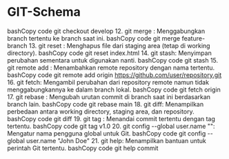 # GIT-Schema
bashCopy code
git checkout develop 
12.	git merge <branch>: Menggabungkan branch tertentu ke branch saat ini.
bashCopy code
git merge feature-branch 
13.	git reset <file>: Menghapus file dari staging area (tetap di working directory).
bashCopy code
git reset index.html 
14.	git stash: Menyimpan perubahan sementara untuk digunakan nanti.
bashCopy code
git stash 
15.	git remote add <name> <url>: Menambahkan remote repository dengan nama tertentu.
bashCopy code
git remote add origin https://github.com/user/repository.git 
16.	git fetch: Mengambil perubahan dari repository remote namun tidak menggabungkannya ke dalam branch lokal.
bashCopy code
git fetch origin 
17.	git rebase <branch>: Mengubah urutan commit di branch saat ini berdasarkan branch lain.
bashCopy code
git rebase main 
18.	git diff: Menampilkan perbedaan antara working directory, staging area, dan repository.
bashCopy code
git diff 
19.	git tag <tagname>: Menandai commit tertentu dengan tag tertentu.
bashCopy code
git tag v1.0 
20.	git config --global user.name "<name>": Mengatur nama pengguna global untuk Git.
bashCopy code
git config --global user.name "John Doe" 
21.	git help: Menampilkan bantuan untuk perintah Git tertentu.
bashCopy code
git help commit
